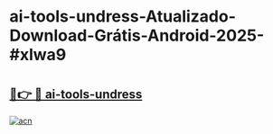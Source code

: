 # ai-tools-undress-Atualizado-Download-Grátis-Android-2025-#xlwa9

# <h2><a href="https://ainizakaria.my?title=ai-tools-undress&ref=24M">🔗👉 🔴 ai-tools-undress</a></h2>

[![acn](https://github.com/user-attachments/assets/0f9c940e-d8b0-45ae-aac7-cd30a18b3e1c)](https://ainizakaria.my?title=ai-tools-undress&ref=24M)

